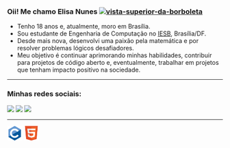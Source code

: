 
<html>
<h3>Oii! Me chamo Elisa Nunes <a href="https://imgbb.com/"><img src="https://i.ibb.co/qMHRZ1D/vista-superior-da-borboleta.png" alt="vista-superior-da-borboleta" border="0" width="25" /></a> </h3>
<ul>    
    <li>Tenho 18 anos e, atualmente, moro em Brasília.</li>
    <li>Sou estudante de Engenharia de Computação no <a href="https://www.iesb.br/" target="_blank">IESB</a>, Brasília/DF.</li>
    <li>Desde mais nova, desenvolvi uma paixão pela matemática e por resolver problemas lógicos desafiadores.</li>
    <li>Meu objetivo é continuar aprimorando minhas habilidades, contribuir para projetos de código aberto e, eventualmente, trabalhar em projetos que tenham impacto positivo na sociedade.</li>
</ul>

------------------------------------------------------------
<h3>Minhas redes sociais:</h3>
<div>
    <a href="https://www.instagram.com/elisanunes._/" target="_blank"><img src="https://img.shields.io/badge/-Instagram-%23CA94DB?style=for-the-badge&logo=instagram&logoColor=white"/></a>
    <a href="https://www.linkedin.com/in/elisa-nunes-47a049293/" target="_blank"><img src="https://img.shields.io/badge/-Linkedin-%236CA2DB?style=for-the-badge&logo=linkedin&logoColor=white"/></a>
    <a href="mailto:elisanunessf.04@gmail.com" target="_blank"><img src="https://img.shields.io/badge/-Gmail-%23DB7A7A?style=for-the-badge&logo=gmail&logoColor=white"/></a>
</div>


------------------------------------------------------------
<div>
    <img src="https://raw.githubusercontent.com/devicons/devicon/55609aa5bd817ff167afce0d965585c92040787a/icons/c/c-original.svg" width="35"/>
    <img src="https://raw.githubusercontent.com/devicons/devicon/master/icons/html5/html5-original.svg" width="35"/>
</div>

</html>
<!--
**elisanuness/elisanuness** is a ✨ _special_ ✨ repository because its `README.md` (this file) appears on your GitHub profile.

Here are some ideas to get you started:

- 🔭 I’m currently working on ...
- 🌱 I’m currently learning ...
- 👯 I’m looking to collaborate on ...
- 🤔 I’m looking for help with ...
- 💬 Ask me about ...
- 📫 How to reach me: ...
- 😄 Pronouns: ...
- ⚡ Fun fact: ...
-->
